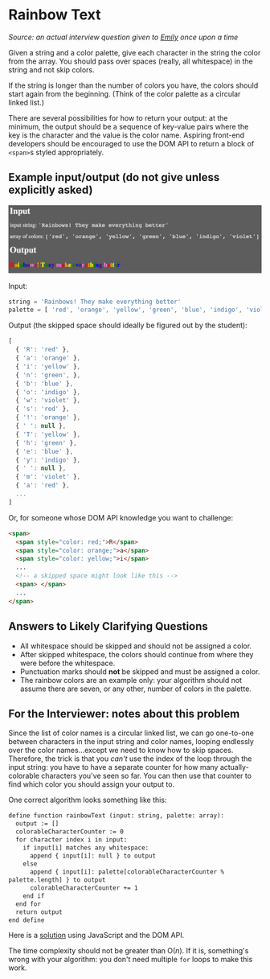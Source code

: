 # Rainbow Text

_Source: an actual interview question given to [Emily](https://github.com/emilyaviva) once upon a time_

Given a string and a color palette, give each character in the string the color from the array. You should pass over spaces (really, all whitespace) in the string and not skip colors.

If the string is longer than the number of colors you have, the colors should start again from the beginning. (Think of the color palette as a circular linked list.)

There are several possibilities for how to return your output: at the minimum, the output should be a sequence of key-value pairs where the key is the character and the value is the color name. Aspiring front-end developers should be encouraged to use the DOM API to return a block of `<span>`s styled appropriately.

## Example input/output (do not give unless explicitly asked)

![example](./rainbow-text.png)

Input:
```javascript
string = 'Rainbows! They make everything better'
palette = [ 'red', 'orange', 'yellow', 'green', 'blue', 'indigo', 'violet' ]
```

Output (the skipped space should ideally be figured out by the student):
```javascript
[
  { 'R': 'red' },
  { 'a': 'orange' },
  { 'i': 'yellow' },
  { 'n': 'green', },
  { 'b': 'blue' },
  { 'o': 'indigo' },
  { 'w': 'violet' },
  { 's': 'red' },
  { '!': 'orange' },
  { ' ': null },
  { 'T': 'yellow' },
  { 'h': 'green' },
  { 'e': 'blue' },
  { 'y': 'indigo' },
  { ' ': null },
  { 'm': 'violet' },
  { 'a': 'red' },
  ...
]
```
Or, for someone whose DOM API knowledge you want to challenge:
```html
<span>
  <span style="color: red;">R</span>
  <span style="color: orange;">a</span>
  <span style="color: yellow;">i</span>
  ...
  <!-- a skipped space might look like this -->
  <span> </span>
  ...
</span>
```

## Answers to Likely Clarifying Questions
- All whitespace should be skipped and should not be assigned a color.
- After skipped whitespace, the colors should continue from where they were before the whitespace.
- Punctuation marks should **not** be skipped and must be assigned a color.
- The rainbow colors are an example only: your algorithm should not assume there are seven, or any other, number of colors in the palette.

## For the Interviewer: notes about this problem
Since the list of color names is a circular linked list, we can go one-to-one between characters in the input string and color names, looping endlessly over the color names…except we need to know how to skip spaces. Therefore, the trick is that you _can't_ use the index of the loop through the input string: you have to have a separate counter for how many actually-colorable characters you've seen so far. You can then use that counter to find which color you should assign your output to.

One correct algorithm looks something like this:

```
define function rainbowText (input: string, palette: array):
  output := []
  colorableCharacterCounter := 0
  for character index i in input:
    if input[i] matches any whitespace:
      append { input[i]: null } to output
    else
      append { input[i]: palette[colorableCharacterCounter % palette.length] } to output
      colorableCharacterCounter += 1
    end if
  end for
  return output
end define
```

Here is a [solution]('./rainbowText.js') using JavaScript and the DOM API.

The time complexity should not be greater than O(_n_). If it is, something's wrong with your algorithm: you don't need multiple `for` loops to make this work.

